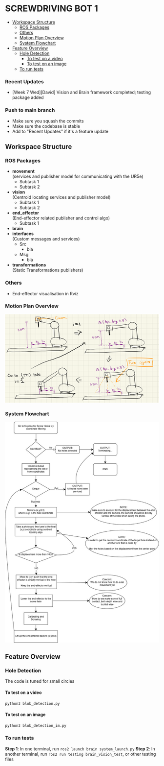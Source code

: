 <!-- omit from toc -->
# SCREWDRIVING BOT 1

- [Workspace Structure](#workspace-structure)
  - [ROS Packages](#ros-packages)
  - [Others](#others)
  - [Motion Plan Overview](#motion-plan-overview)
  - [System Flowchart](#system-flowchart)
- [Feature Overview](#feature-overview)
  - [Hole Detection](#hole-detection)
    - [To test on a video](#to-test-on-a-video)
    - [To test on an image](#to-test-on-an-image)
  - [To run tests](#to-run-tests)

### Recent Updates
- [Week 7 Wed][David] Vision and Brain framework completed; testing package added

### Push to main branch
- Make sure you squash the commits
- Make sure the codebase is stable
- Add to "Recent Updates" if it's a feature update 

## Workspace Structure
### ROS Packages
- **movement**  
  (services and publisher model for communicating with the UR5e)  
  - Subtask 1
  - Subtask 2
- **vision**  
  (Centroid locating services and publisher model)  
  - Subtask 1
  - Subtask 2
- **end_effector**  
  (End-effector related publisher and control algo)
  - Subtask 1
- **brain**
- **interfaces**  
  (Custom messages and services)
  - Src
	- bla
  - Msg
	- bla
- **transformations**  
  (Static Transformations publishers)
### Others
- End-effector visualisation in Rviz

### Motion Plan Overview
![overview pic](/img/MotionPlan_overview.png)

### System Flowchart
![flowchart](/img/flowchart.jpg)

## Feature Overview

### Hole Detection
The code is tuned for small circles

#### To test on a video
`python3 blob_detection.py`
#### To test on an image
`python3 blob_detection_im.py`

### To run tests
**Step 1**: In one terminal, run `ros2 launch brain system_launch.py`
**Step 2**: In another terminal, run `ros2 run testing brain_vision_test`, or other testing files